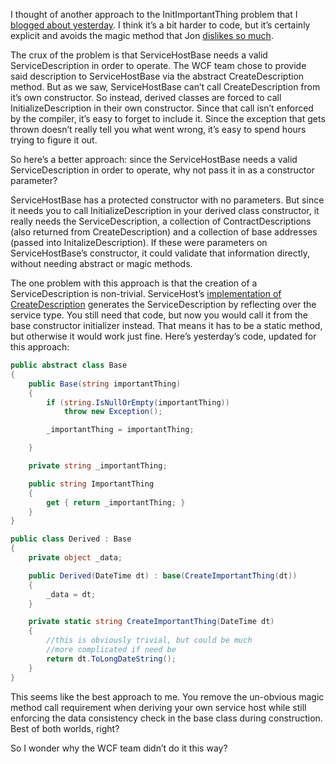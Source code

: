 I thought of another approach to the InitImportantThing problem that I
[blogged about
yesterday](http://devhawk.net/2007/08/08/Calling+InitImportantThing.aspx).
I think it’s a bit harder to code, but it’s certainly explicit and
avoids the magic method that Jon [dislikes so
much](http://www.masteringbiztalk.com/blogs/jon/PermaLink,guid,fa3c471d-a0f5-4790-a1b7-1fc374df651b.aspx).

The crux of the problem is that ServiceHostBase needs a valid
ServiceDescription in order to operate. The WCF team chose to provide
said description to ServiceHostBase via the abstract CreateDescription
method. But as we saw, ServiceHostBase can’t call CreateDescription from
it’s own constructor. So instead, derived classes are forced to call
InitializeDescription in their own constructor. Since that call isn’t
enforced by the compiler, it’s easy to forget to include it. Since the
exception that gets thrown doesn’t really tell you what went wrong, it’s
easy to spend hours trying to figure it out.

So here’s a better approach: since the ServiceHostBase needs a valid
ServiceDescription in order to operate, why not pass it in as a
constructor parameter?

ServiceHostBase has a protected constructor with no parameters. But
since it needs you to call InitializeDescription in your derived class
constructor, it really needs the ServiceDescription, a collection of
ContractDescriptions (also returned from CreateDescription) and a
collection of base addresses (passed into InitalizeDescription). If
these were parameters on ServiceHostBase’s constructor, it could
validate that information directly, without needing abstract or magic
methods.

The one problem with this approach is that the creation of a
ServiceDescription is non-trivial. ServiceHost’s [implementation of
CreateDescription](http://referencesource.microsoft.com/#System.ServiceModel/System/ServiceModel/ServiceHost.cs,1943)
generates the ServiceDescription by reflecting over the service type.
You still need that code, but now you would call it from the base
constructor initializer instead. That means it has to be a static
method, but otherwise it would work just fine. Here’s yesterday’s code,
updated for this approach:

``` csharp
public abstract class Base
{
    public Base(string importantThing)
    {
        if (string.IsNullOrEmpty(importantThing))
            throw new Exception();

        _importantThing = importantThing;

    }

    private string _importantThing;

    public string ImportantThing  
    {  
        get { return _importantThing; }  
    }
}

public class Derived : Base
{
    private object _data;

    public Derived(DateTime dt) : base(CreateImportantThing(dt))
    {
        _data = dt;
    }

    private static string CreateImportantThing(DateTime dt)
    {
        //this is obviously trivial, but could be much
        //more complicated if need be
        return dt.ToLongDateString();
    }
}
```

This seems like the best approach to me. You remove the un-obvious magic
method call requirement when deriving your own service host while still
enforcing the data consistency check in the base class during
construction. Best of both worlds, right?

So I wonder why the WCF team didn’t do it this way? 
